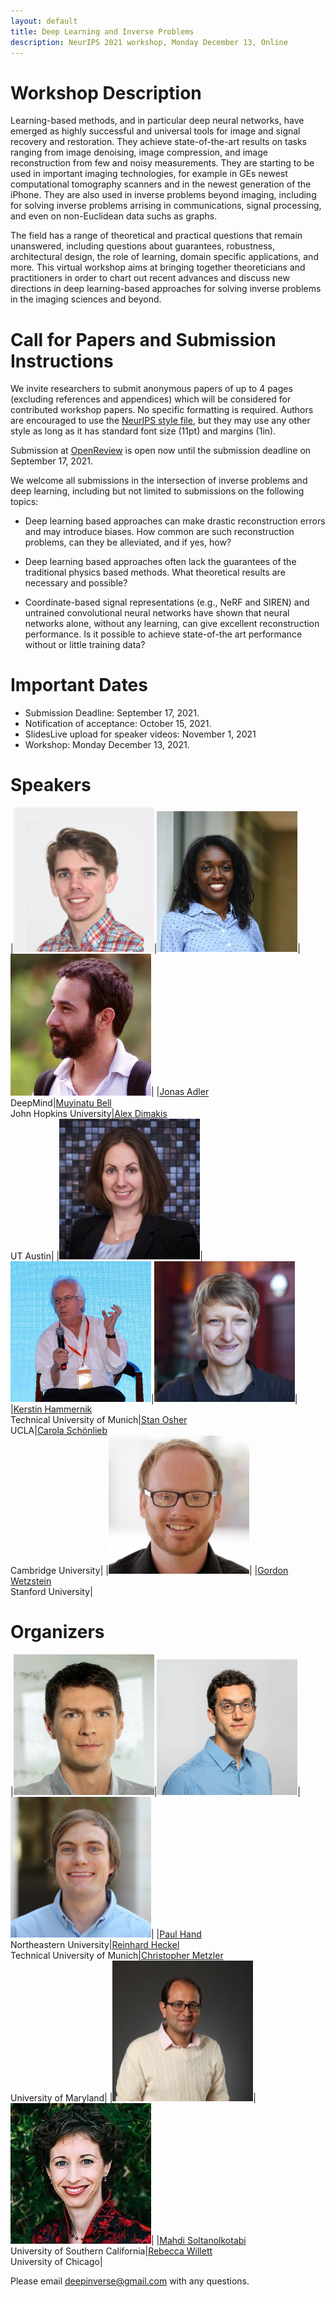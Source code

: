 ```yaml
---
layout: default
title: Deep Learning and Inverse Problems
description: NeurIPS 2021 workshop, Monday December 13, Online
---
```


# Workshop Description

Learning-based methods, and in particular deep neural networks, have emerged as highly successful and universal tools for image and signal recovery and restoration. They achieve state-of-the-art results on tasks ranging from image denoising, image compression, and image reconstruction from few and noisy measurements. They are starting to be used in important imaging technologies, for example in GEs newest computational tomography scanners and in the newest generation of the iPhone. They are also used in inverse problems beyond imaging, including for solving inverse problems arrising in communications, signal processing, and even on non-Euclidean data suchs as graphs.

The field has a range of theoretical and practical questions that remain unanswered, including questions about guarantees, robustness, architectural design, the role of learning, domain specific applications, and more. 
This virtual workshop aims at bringing together theoreticians and practitioners in order to chart out recent advances and discuss new directions in deep learning-based approaches for solving inverse problems in the imaging sciences and beyond. 


# Call for Papers and Submission Instructions

We invite researchers to submit anonymous papers of up to 4 pages (excluding references and appendices) which will be considered for contributed workshop papers. No specific formatting is required. Authors are encouraged to use the [NeurIPS style file](https://neurips.cc/Conferences/2021/PaperInformation/StyleFiles), but they may use any other style as long as it has standard font size (11pt) and margins (1in).

Submission at [OpenReview](https://openreview.net/group?id=NeurIPS.cc/2021/Workshop/Deep_Inverse) is open now until the submission deadline on September 17, 2021.

We welcome all submissions in the intersection of inverse problems and deep learning, including but not limited to submissions on the following topics:

- Deep learning based approaches can make drastic reconstruction errors and may introduce biases. How common are such reconstruction problems, can they be alleviated, and if yes, how?

- Deep learning based approaches often lack the guarantees of the traditional physics based methods. What theoretical results are necessary and possible?

- Coordinate-based signal representations (e.g., NeRF and SIREN) and untrained convolutional neural networks have shown that neural networks alone, without any learning, can give excellent reconstruction performance. Is it possible to achieve state-of-the art performance without or little training data?

# Important Dates


- Submission Deadline: September 17, 2021.
- Notification of acceptance: October 15, 2021.
- SlidesLive upload for speaker videos: November 1, 2021
- Workshop: Monday December 13, 2021.


# Speakers

|<img src="/assets/images/Jonas.jpeg" alt="Jonas Adler" width="225"/>|<img src="/assets/images/Muyinatu.jpeg" alt="Muyinatu Bell" width="225"/>|<img src="/assets/images/Alex.jpeg" alt="Alex Dimakis" width="225"/>|
|[Jonas Adler](https://jonasadler.com/)<br />DeepMind|[Muyinatu Bell](https://engineering.jhu.edu/ece/faculty/muyinatu-bell/)<br />John Hopkins University|[Alex Dimakis](https://users.ece.utexas.edu/~dimakis/)<br />UT Austin|
|<img src="/assets/images/Kerstin.jpg" alt="Kerstin Hammernik" width="225"/>|<img src="/assets/images/Stan.png" alt="Stan Osher" width="225"/>|<img src="/assets/images/Carola.jpg" alt="Carola Schönlieb" width="225"/>|
|[Kerstin Hammernik](https://aim-lab.io/author/kerstin-hammernik/)<br />Technical University of Munich|[Stan Osher](https://www.math.ucla.edu/~sjo/)<br />UCLA|[Carola Schönlieb](http://www.damtp.cam.ac.uk/person/cbs31)<br />Cambridge University|
|<img src="/assets/images/Gordon.jpeg" alt="Gordon Wetzstein" width="225"/>|
|[Gordon Wetzstein](https://stanford.edu/~gordonwz/)<br />Stanford University|


# Organizers

|<img src="/assets/images/Paul.jpeg" alt="Paul Hand" width="225"/>|<img src="/assets/images/Reinhard.jpg" alt="Reinhard Heckel" width="225"/>|<img src="/assets/images/Chris.jpg" alt="Christopher Metzler" width="225"/>|
|[Paul Hand](http://khoury.northeastern.edu/home/hand/)<br />Northeastern University|[Reinhard Heckel](http://www.reinhardheckel.com/)<br />Technical University of Munich|[Christopher Metzler](https://www.cs.umd.edu/people/metzler)<br />University of Maryland|
|<img src="/assets/images/Mahdi.jpeg" alt="Mahdi Soltanolkotabi" width="225"/>|<img src="/assets/images/Rebecca.jpeg" alt="Rebecca Willett" width="225"/>|
|[Mahdi Soltanolkotabi](https://viterbi-web.usc.edu/~soltanol/)<br />University of Southern California|[Rebecca Willett](https://voices.uchicago.edu/willett/)<br />University of Chicago|




Please email [deepinverse@gmail.com](mailto:deepinverse@gmail.com) with any questions.

